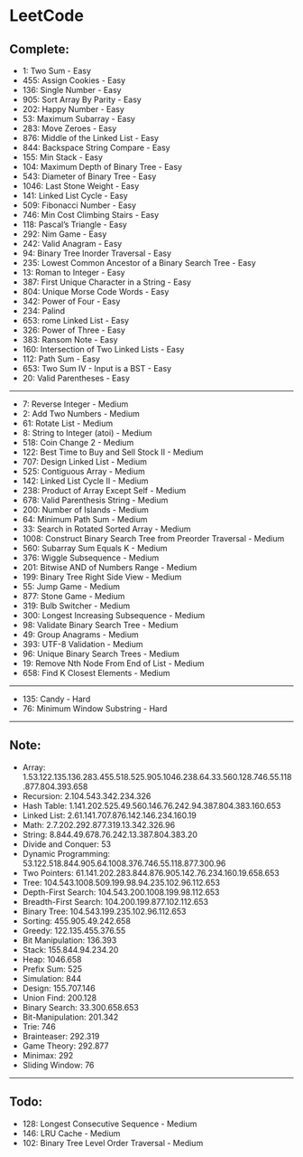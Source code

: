 # LeetCode

## Complete:

- 1: Two Sum - Easy
- 455: Assign Cookies - Easy
- 136: Single Number - Easy
- 905: Sort Array By Parity - Easy
- 202: Happy Number - Easy
- 53: Maximum Subarray - Easy
- 283: Move Zeroes - Easy
- 876: Middle of the Linked List - Easy
- 844: Backspace String Compare - Easy
- 155: Min Stack - Easy
- 104: Maximum Depth of Binary Tree - Easy
- 543: Diameter of Binary Tree - Easy
- 1046: Last Stone Weight - Easy
- 141: Linked List Cycle - Easy
- 509: Fibonacci Number - Easy
- 746: Min Cost Climbing Stairs - Easy
- 118: Pascal’s Triangle - Easy
- 292: Nim Game - Easy
- 242: Valid Anagram - Easy
- 94: Binary Tree Inorder Traversal - Easy
- 235: Lowest Common Ancestor of a Binary Search Tree - Easy
- 13: Roman to Integer - Easy
- 387: First Unique Character in a String - Easy
- 804: Unique Morse Code Words - Easy
- 342: Power of Four - Easy
- 234: Palind
- 653: rome Linked List - Easy
- 326: Power of Three - Easy
- 383: Ransom Note - Easy
- 160: Intersection of Two Linked Lists - Easy
- 112: Path Sum - Easy
- 653: Two Sum IV - Input is a BST - Easy
- 20: Valid Parentheses - Easy

---

- 7:  Reverse Integer - Medium
- 2: Add Two Numbers - Medium
- 61: Rotate List - Medium
- 8: String to Integer (atoi) - Medium
- 518: Coin Change 2 - Medium
- 122: Best Time to Buy and Sell Stock II - Medium
- 707: Design Linked List - Medium
- 525: Contiguous Array - Medium
- 142: Linked List Cycle II - Medium
- 238: Product of Array Except Self - Medium
- 678: Valid Parenthesis String - Medium
- 200: Number of Islands - Medium
- 64: Minimum Path Sum - Medium
- 33: Search in Rotated Sorted Array - Medium
- 1008: Construct Binary Search Tree from Preorder Traversal - Medium
- 560: Subarray Sum Equals K - Medium
- 376: Wiggle Subsequence - Medium
- 201: Bitwise AND of Numbers Range - Medium
- 199: Binary Tree Right Side View - Medium
- 55: Jump Game - Medium
- 877: Stone Game - Medium
- 319: Bulb Switcher - Medium
- 300: Longest Increasing Subsequence - Medium
- 98: Validate Binary Search Tree - Medium
- 49: Group Anagrams - Medium
- 393: UTF-8 Validation - Medium
- 96: Unique Binary Search Trees - Medium
- 19: Remove Nth Node From End of List - Medium
- 658: Find K Closest Elements - Medium

---

- 135: Candy - Hard
- 76: Minimum Window Substring - Hard

---
## Note:

- Array: 1.53.122.135.136.283.455.518.525.905.1046.238.64.33.560.128.746.55.118.877.804.393.658
- Recursion: 2.104.543.342.234.326
- Hash Table: 1.141.202.525.49.560.146.76.242.94.387.804.383.160.653
- Linked List: 2.61.141.707.876.142.146.234.160.19
- Math: 2.7.202.292.877.319.13.342.326.96
- String: 8.844.49.678.76.242.13.387.804.383.20
- Divide and Conquer: 53
- Dynamic Programming: 53.122.518.844.905.64.1008.376.746.55.118.877.300.96
- Two Pointers: 61.141.202.283.844.876.905.142.76.234.160.19.658.653
- Tree: 104.543.1008.509.199.98.94.235.102.96.112.653
- Depth-First Search: 104.543.200.1008.199.98.112.653
- Breadth-First Search: 104.200.199.877.102.112.653
- Binary Tree: 104.543.199.235.102.96.112.653
- Sorting: 455.905.49.242.658
- Greedy: 122.135.455.376.55
- Bit Manipulation: 136.393
- Stack: 155.844.94.234.20
- Heap: 1046.658
- Prefix Sum: 525
- Simulation: 844
- Design: 155.707.146
- Union Find: 200.128
- Binary Search: 33.300.658.653
- Bit-Manipulation: 201.342
- Trie: 746
- Brainteaser: 292.319
- Game Theory: 292.877
- Minimax: 292
- Sliding Window: 76
---
## Todo:

- 128: Longest Consecutive Sequence - Medium
- 146: LRU Cache - Medium
- 102: Binary Tree Level Order Traversal - Medium